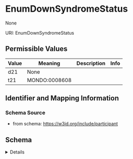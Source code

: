 # EnumDownSyndromeStatus

None

URI: EnumDownSyndromeStatus

## Permissible Values

| Value | Meaning | Description | Info |
| --- | --- | --- | --- |
| d21 | None |  | |
| t21 | MONDO:0008608 |  | |



## Identifier and Mapping Information







### Schema Source


* from schema: https://w3id.org/include/participant




## Schema

<details>
```yaml
name: enum_down_syndrome_status
definition_uri: include:enum_down_syndrome_status
from_schema: https://w3id.org/include/participant
rank: 1000
permissible_values:
  d21:
    text: d21
    title: D21
  t21:
    text: t21
    meaning: MONDO:0008608
    title: T21

```
</details>
